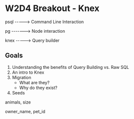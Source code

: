 # W2D4 Breakout - Knex



psql -----> Command Line Interaction

pg -------> Node interaction

knex -----> Query builder


## Goals

1. Understanding the benefits of Query Building vs. Raw SQL
2. An intro to Knex
3. Migration
    - What are they?
    - Why do they exist?
4. Seeds



animals, size

owner_name, pet_id





